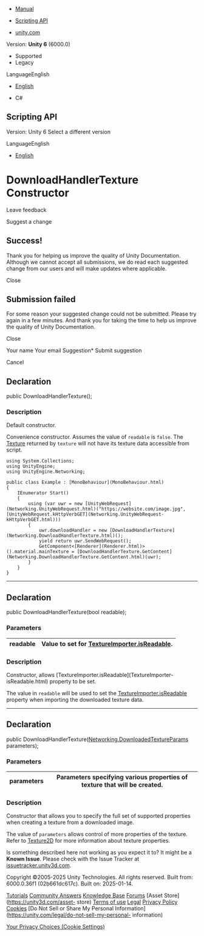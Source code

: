[ ]()

  * [Manual](../Manual/index.html)
  * [Scripting API](../ScriptReference/index.html)

  * [unity.com](https://unity.com/)

Version: **Unity 6** (6000.0)

  * Supported
  * Legacy

LanguageEnglish

  * [English]()

  * C#

[ ](https://docs.unity3d.com)

## Scripting API

Version: Unity 6 Select a different version

LanguageEnglish

  * [English]()

# DownloadHandlerTexture Constructor

Leave feedback

Suggest a change

## Success!

Thank you for helping us improve the quality of Unity Documentation. Although
we cannot accept all submissions, we do read each suggested change from our
users and will make updates where applicable.

Close

## Submission failed

For some reason your suggested change could not be submitted. Please <a>try
again</a> in a few minutes. And thank you for taking the time to help us
improve the quality of Unity Documentation.

Close

Your name Your email Suggestion* Submit suggestion

Cancel

[ ]()

## Declaration

public DownloadHandlerTexture();

### Description

Default constructor.

Convenience constructor. Assumes the value of `readable` is `false`. The
[Texture](Texture.html) returned by `texture` will not have its texture data
accessible from script.

    
    
    using System.Collections;
    using UnityEngine;
    using UnityEngine.Networking;  
      
    public class Example : [MonoBehaviour](MonoBehaviour.html)
    {
        IEnumerator Start()
        {
            using (var uwr = new [UnityWebRequest](Networking.UnityWebRequest.html)("https://website.com/image.jpg", [UnityWebRequest.kHttpVerbGET](Networking.UnityWebRequest-kHttpVerbGET.html)))
            {
                uwr.downloadHandler = new [DownloadHandlerTexture](Networking.DownloadHandlerTexture.html)();
                yield return uwr.SendWebRequest();
                GetComponent<[Renderer](Renderer.html)>().material.mainTexture = [DownloadHandlerTexture.GetContent](Networking.DownloadHandlerTexture.GetContent.html)(uwr);
            }
        }
    }
    

* * *

## Declaration

public DownloadHandlerTexture(bool readable);

### Parameters

readable | Value to set for [TextureImporter.isReadable](TextureImporter-isReadable.html).  
---|---  
  
### Description

Constructor, allows [TextureImporter.isReadable](TextureImporter-
isReadable.html) property to be set.

The value in `readable` will be used to set the
[TextureImporter.isReadable](TextureImporter-isReadable.html) property when
importing the downloaded texture data.

* * *

## Declaration

public
DownloadHandlerTexture([Networking.DownloadedTextureParams](Networking.DownloadedTextureParams.html)
parameters);

### Parameters

parameters | Parameters specifying various properties of texture that will be created.  
---|---  
  
### Description

Constructor that allows you to specify the full set of supported properties
when creating a texture from a downloaded image.

The value of `parameters` allows control of more properties of the texture.
Refer to [Texture2D](Texture2D.html) for more information about texture
properties.

Is something described here not working as you expect it to? It might be a
**Known Issue**. Please check with the Issue Tracker at
[issuetracker.unity3d.com](https://issuetracker.unity3d.com).

Copyright ©2005-2025 Unity Technologies. All rights reserved. Built from:
6000.0.36f1 (02b661dc617c). Built on: 2025-01-14.

[Tutorials](https://unity3d.com/learn) [Community
Answers](https://answers.unity3d.com) [Knowledge
Base](https://support.unity3d.com/hc/en-us)
[Forums](https://forum.unity3d.com) [Asset Store](https://unity3d.com/asset-
store) [Terms of use](https://docs.unity3d.com/Manual/TermsOfUse.html)
[Legal](https://unity.com/legal) [Privacy
Policy](https://unity.com/legal/privacy-policy)
[Cookies](https://unity.com/legal/cookie-policy) [Do Not Sell or Share My
Personal Information](https://unity.com/legal/do-not-sell-my-personal-
information)

[Your Privacy Choices (Cookie Settings)](javascript:void\(0\);)

